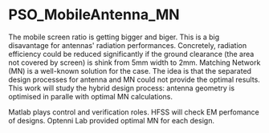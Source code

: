 # PSO_MobileAntenna_MN
The mobile screen ratio is getting bigger and biger. This is a big disavantage for antennas' radiation performances. Concretely, radiation efficiency could be reduced significantly if the ground clearance (the area not covered by screen) is shink from 5mm width to 2mm.
Matching Network (MN) is a well-known solution for the case. The idea is that the separated design processes for antenna and MN could not provide the optimal results. This work will study the hybrid design process: antenna geometry is optimised in paralle with optimal MN calculations.

Matlab plays control and verification roles. HFSS will check EM perfomance of designs. Optenni Lab provided optimal MN for each design. 
